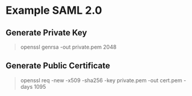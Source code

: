 # Example SAML 2.0

## Generate Private Key

> openssl genrsa -out private.pem 2048

## Generate Public Certificate

> openssl req -new -x509 -sha256 -key private.pem -out cert.pem -days 1095
